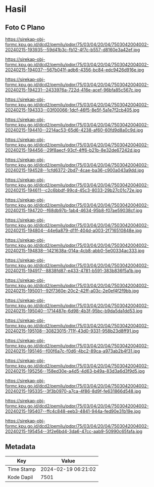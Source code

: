 # Hasil

## Foto C Plano

https://sirekap-obj-formc.kpu.go.id/dcd2/pemilu/pdpr/75/03/04/20/04/7503042004002-20240215-193935--59d41b3c-fb12-4f7c-b557-d8160e3a42ef.jpg

https://sirekap-obj-formc.kpu.go.id/dcd2/pemilu/pdpr/75/03/04/20/04/7503042004002-20240215-194037--567b041f-adb6-4356-bc84-edc9426d916e.jpg

https://sirekap-obj-formc.kpu.go.id/dcd2/pemilu/pdpr/75/03/04/20/04/7503042004002-20240215-194231--2433976a-722d-416e-acef-96bfa85c567c.jpg

https://sirekap-obj-formc.kpu.go.id/dcd2/pemilu/pdpr/75/03/04/20/04/7503042004002-20240215-194333--03f00066-1dcf-46f5-8e5f-5a1e7f2cb405.jpg

https://sirekap-obj-formc.kpu.go.id/dcd2/pemilu/pdpr/75/03/04/20/04/7503042004002-20240215-194410--2214ac53-65d6-4238-af60-60fd9d8a0c9d.jpg

https://sirekap-obj-formc.kpu.go.id/dcd2/pemilu/pdpr/75/03/04/20/04/7503042004002-20240215-194456--29f8aecf-93cf-4ff6-b21b-8e32de67242d.jpg

https://sirekap-obj-formc.kpu.go.id/dcd2/pemilu/pdpr/75/03/04/20/04/7503042004002-20240215-194528--1cfd6372-2bd7-4cae-ba36-c900a043a9dd.jpg

https://sirekap-obj-formc.kpu.go.id/dcd2/pemilu/pdpr/75/03/04/20/04/7503042004002-20240215-194611--c2c6bbdf-99cd-45c3-8033-29b27c01c72e.jpg

https://sirekap-obj-formc.kpu.go.id/dcd2/pemilu/pdpr/75/03/04/20/04/7503042004002-20240215-194720--f68db97b-1ab4-4634-95b8-f07ae59038cf.jpg

https://sirekap-obj-formc.kpu.go.id/dcd2/pemilu/pdpr/75/03/04/20/04/7503042004002-20240215-194804--44e6a879-d11f-404d-a003-2f716510848e.jpg

https://sirekap-obj-formc.kpu.go.id/dcd2/pemilu/pdpr/75/03/04/20/04/7503042004002-20240215-194838--1421638a-014a-4cb8-abb0-5e00334ac333.jpg

https://sirekap-obj-formc.kpu.go.id/dcd2/pemilu/pdpr/75/03/04/20/04/7503042004002-20240215-194917--8838fd87-e433-4781-b591-383b836f5a1b.jpg

https://sirekap-obj-formc.kpu.go.id/dcd2/pemilu/pdpr/75/03/04/20/04/7503042004002-20240215-195001--92f7360e-20c2-42ff-a03c-2e0ef4f2f9bb.jpg

https://sirekap-obj-formc.kpu.go.id/dcd2/pemilu/pdpr/75/03/04/20/04/7503042004002-20240215-195040--1714487e-6d98-4b3f-95bc-b9da5da1dd53.jpg

https://sirekap-obj-formc.kpu.go.id/dcd2/pemilu/pdpr/75/03/04/20/04/7503042004002-20240215-195108--30823015-711f-43d0-9331-958b23d8ff91.jpg

https://sirekap-obj-formc.kpu.go.id/dcd2/pemilu/pdpr/75/03/04/20/04/7503042004002-20240215-195146--f00f6a7c-f0d6-4bc2-89ca-a973ab2b4f31.jpg

https://sirekap-obj-formc.kpu.go.id/dcd2/pemilu/pdpr/75/03/04/20/04/7503042004002-20240215-195256--158ed30e-a4d5-4d63-b49a-83d3a6d3f9d5.jpg

https://sirekap-obj-formc.kpu.go.id/dcd2/pemilu/pdpr/75/03/04/20/04/7503042004002-20240215-195335--3f3b0970-a7ca-4f86-8d9f-fe631866d548.jpg

https://sirekap-obj-formc.kpu.go.id/dcd2/pemilu/pdpr/75/03/04/20/04/7503042004002-20240215-195407--ffc4c848-eeb3-4841-944a-fed90e31b19e.jpg

https://sirekap-obj-formc.kpu.go.id/dcd2/pemilu/pdpr/75/03/04/20/04/7503042004002-20240215-195454--3f2e6bd4-3da6-47cc-aab9-50990c65fafa.jpg


## Metadata

| Key        | Value               |
| ---------- | ------------------- |
| Time Stamp | 2024-02-19 06:21:02 |
| Kode Dapil | 7501                |




